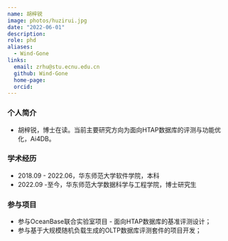 ```yaml
---
name: 胡梓锐
image: photos/huzirui.jpg
date: "2022-06-01"
description: 
role: phd
aliases:
  - Wind-Gone
links:
  email: zrhu@stu.ecnu.edu.cn
  github: Wind-Gone
  home-page:
  orcid:
---
```


### 个人简介

- 胡梓锐，博士在读。当前主要研究方向为面向HTAP数据库的评测与功能优化，Ai4DB。

### 学术经历

- 2018.09 - 2022.06，华东师范大学软件学院，本科
- 2022.09 -至今，华东师范大学数据科学与工程学院，博士研究生

### 参与项目

- 参与OceanBase联合实验室项目 - 面向HTAP数据库的基准评测设计；
- 参与基于大规模随机负载生成的OLTP数据库评测套件的项目开发；
